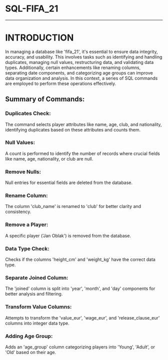# SQL-FIFA_21
_________
# INTRODUCTION


In managing a database like 'fifa_21', it's essential to ensure data integrity, accuracy, and usability. This involves tasks such as identifying and handling duplicates, managing null values, restructuring data, and validating data types. Additionally, certain enhancements like renaming columns, separating date components, and categorizing age groups can improve data organization and analysis. In this context, a series of SQL commands are employed to perform these operations effectively.

## Summary of Commands:

### Duplicates Check:

The command selects player attributes like name, age, club, and nationality, identifying duplicates based on these attributes and counts them.

### Null Values:

A count is performed to identify the number of records where crucial fields like name, age, nationality, or club are null.

### Remove Nulls:

Null entries for essential fields are deleted from the database.

### Rename Column:

The column 'club_name' is renamed to 'club' for better clarity and consistency.

### Remove a Player:

A specific player ('Jan Oblak') is removed from the database.

### Data Type Check:

Checks if the columns 'height_cm' and 'weight_kg' have the correct data type.

### Separate Joined Column:

The 'joined' column is split into 'year', 'month', and 'day' components for better analysis and filtering.

### Transform Value Columns:

Attempts to transform the 'value_eur', 'wage_eur', and 'release_clause_eur' columns into integer data type.

### Adding Age Group:

Adds an 'age_group' column categorizing players into 'Young', 'Adult', or 'Old' based on their age.

